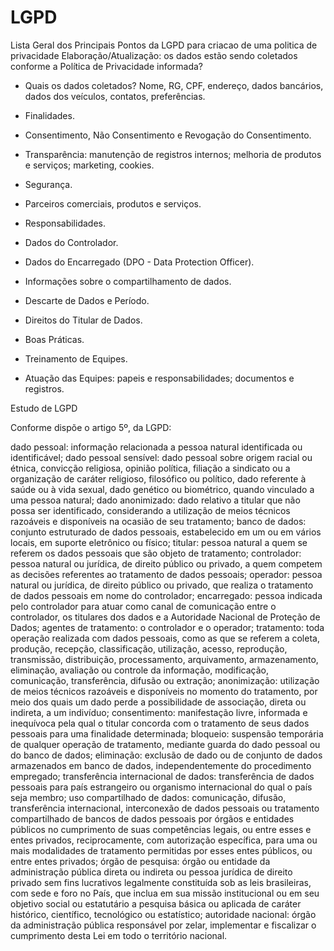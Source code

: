 # LGPD

Lista Geral dos Principais Pontos da LGPD para criacao de uma politica de privacidade
Elaboração/Atualização: os dados estão sendo coletados conforme a Política de Privacidade informada?


- Quais os dados coletados? Nome, RG, CPF, endereço, dados bancários, dados dos veículos, contatos, preferências.
- Finalidades.

- Consentimento, Não Consentimento e Revogação do Consentimento.

- Transparência: manutenção de registros internos; melhoria de produtos e serviços; marketing, cookies.

- Segurança.

- Parceiros comerciais, produtos e serviços.

- Responsabilidades.

- Dados do Controlador.

- Dados do Encarregado (DPO - Data Protection Officer).

- Informações sobre o compartilhamento de dados.

- Descarte de Dados e Período.

- Direitos do Titular de Dados.

- Boas Práticas.

- Treinamento de Equipes.

- Atuação das Equipes: papeis e responsabilidades; documentos e registros.

Estudo de LGPD

Conforme dispõe o artigo 5º, da LGPD:

dado pessoal: informação relacionada a pessoa natural identificada ou identificável;
dado pessoal sensível: dado pessoal sobre origem racial ou étnica, convicção religiosa, opinião política, filiação a sindicato ou a organização de caráter religioso, filosófico ou político, dado referente à saúde ou à vida sexual, dado genético ou biométrico, quando vinculado a uma pessoa natural;
dado anonimizado: dado relativo a titular que não possa ser identificado, considerando a utilização de meios técnicos razoáveis e disponíveis na ocasião de seu tratamento;
banco de dados: conjunto estruturado de dados pessoais, estabelecido em um ou em vários locais, em suporte eletrônico ou físico;
titular: pessoa natural a quem se referem os dados pessoais que são objeto de tratamento;
controlador: pessoa natural ou jurídica, de direito público ou privado, a quem competem as decisões referentes ao tratamento de dados pessoais;
operador: pessoa natural ou jurídica, de direito público ou privado, que realiza o tratamento de dados pessoais em nome do controlador;
encarregado: pessoa indicada pelo controlador para atuar como canal de comunicação entre o controlador, os titulares dos dados e a Autoridade Nacional de Proteção de Dados;
agentes de tratamento: o controlador e o operador;
tratamento: toda operação realizada com dados pessoais, como as que se referem a coleta, produção, recepção, classificação, utilização, acesso, reprodução, transmissão, distribuição, processamento, arquivamento, armazenamento, eliminação, avaliação ou controle da informação, modificação, comunicação, transferência, difusão ou extração;
anonimização: utilização de meios técnicos razoáveis e disponíveis no momento do tratamento, por meio dos quais um dado perde a possibilidade de associação, direta ou indireta, a um indivíduo;
consentimento: manifestação livre, informada e inequívoca pela qual o titular concorda com o tratamento de seus dados pessoais para uma finalidade determinada;
bloqueio: suspensão temporária de qualquer operação de tratamento, mediante guarda do dado pessoal ou do banco de dados;
eliminação: exclusão de dado ou de conjunto de dados armazenados em banco de dados, independentemente do procedimento empregado;
transferência internacional de dados: transferência de dados pessoais para país estrangeiro ou organismo internacional do qual o país seja membro;
uso compartilhado de dados: comunicação, difusão, transferência internacional, interconexão de dados pessoais ou tratamento compartilhado de bancos de dados pessoais por órgãos e entidades públicos no cumprimento de suas competências legais, ou entre esses e entes privados, reciprocamente, com autorização específica, para uma ou mais modalidades de tratamento permitidas por esses entes públicos, ou entre entes privados;
órgão de pesquisa: órgão ou entidade da administração pública direta ou indireta ou pessoa jurídica de direito privado sem fins lucrativos legalmente constituída sob as leis brasileiras, com sede e foro no País, que inclua em sua missão institucional ou em seu objetivo social ou estatutário a pesquisa básica ou aplicada de caráter histórico, científico, tecnológico ou estatístico;
autoridade nacional: órgão da administração pública responsável por zelar, implementar e fiscalizar o cumprimento desta Lei em todo o território nacional.
